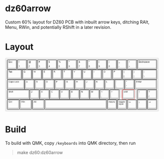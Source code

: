 # dz60arrow
Custom 60% layout for DZ60 PCB with inbuilt arrow keys, ditching RAlt, Menu, RWin, and potentially RShift in a later revision.

# Layout
![](layout.png)

# Build
To build with QMK, copy `/keyboards` into QMK directory, then run
>make dz60:dz60arrow
